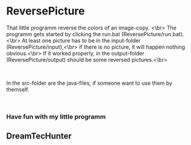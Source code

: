 <h1>ReversePicture</h1>
<p>
That little programm reverse the colors of an image-copy. <\br>
The programm gets started by clicking the run.bat (ReversePicture/run.bat).<\br>
At least one picture has to be in the input-folder (ReversePicture/input),<\br>
if there is no picture, it will happen nothing obvious.<\br>
If it worked properly, in the output-folder (ReversePicture/output) should be some reversed pictures.<\br>
</p>
</br>
<p>
In the src-folder are the java-files, if someone want to use them by themself.
</p>
</br>
<h3>Have fun with my little programm</h3>
<h2>DreamTecHunter</h2>
